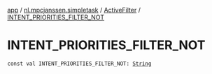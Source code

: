 [app](../../index.md) / [nl.mpcjanssen.simpletask](../index.md) / [ActiveFilter](index.md) / [INTENT_PRIORITIES_FILTER_NOT](.)

# INTENT_PRIORITIES_FILTER_NOT

`const val INTENT_PRIORITIES_FILTER_NOT: `[`String`](https://kotlinlang.org/api/latest/jvm/stdlib/kotlin/-string/index.html)